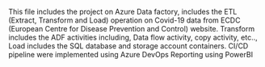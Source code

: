 This file includes the project on Azure Data factory, includes the ETL (Extract, Transform and Load) operation on Covid-19 data from ECDC (European Centre for Disease Prevention and Control) website.
Transform includes the ADF activities including, Data flow activity, copy activity, etc..,
Load includes the SQL database and storage account containers.
CI/CD pipeline were implemented using Azure DevOps
Reporting using PowerBI
